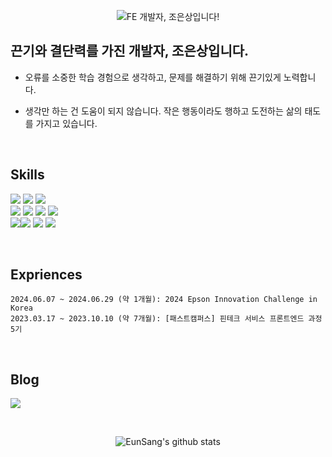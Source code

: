 <div align="center">

  
![FE 개발자, 조은상입니다!](https://capsule-render.vercel.app/api?type=transparent&fontColor=008000&text=EunSang's&nbsp;GitHub&height=150&fontSize=60&desc=FE개발자,%20조은상입니다!&descAlignY=75&descAlign=60)

</div>

## 끈기와 결단력를 가진 개발자, 조은상입니다. 

- 오류를 소중한 학습 경험으로 생각하고, 문제를 해결하기 위해 끈기있게 노력합니다.

- 생각만 하는 건 도움이 되지 않습니다. 작은 행동이라도 행하고 도전하는 삶의 태도를 가지고 있습니다.

<br/>

## Skills
<img src="https://img.shields.io/badge/html5-E34F26?style=for-the-badge&logo=html5&logoColor=white"> <img src="https://img.shields.io/badge/css-1572B6?style=for-the-badge&logo=css3&logoColor=white"> <img src="https://img.shields.io/badge/javascript-F7DF1E?style=for-the-badge&logo=javascript&logoColor=black"> 
<br/>
<img src="https://img.shields.io/badge/react-61DAFB?style=for-the-badge&logo=react&logoColor=black"> <img src="https://img.shields.io/badge/next.js-000000?style=for-the-badge&logo=nextdotjs&logoColor=white"> <img src="https://img.shields.io/badge/typescript-3178C6?style=for-the-badge&logo=typescript&logoColor=white"> <img src="https://img.shields.io/badge/zustand-F3DF49?style=for-the-badge&logo=zustand&logoColor=white"> 
<br/>
<img src="https://img.shields.io/badge/TailwindCSS-06B6D4?style=for-the-badge&logo=TailwindCSS&logoColor=black"><img src="https://img.shields.io/badge/emotion-d26ac6?style=for-the-badge&logo=emotion&logoColor=white"> <img src="https://img.shields.io/badge/sass-CC6699?style=for-the-badge&logo=sass&logoColor=white"> <img src="https://img.shields.io/badge/styledcomponents-DB7093?style=for-the-badge&logo=styledcomponents&logoColor=black"> 

<br/>

## Expriences
```
2024.06.07 ~ 2024.06.29 (약 1개월): 2024 Epson Innovation Challenge in Korea
2023.03.17 ~ 2023.10.10 (약 7개월): [패스트캠퍼스] 핀테크 서비스 프론트엔드 과정 5기 
```
<br/>

## Blog
<a href="https://velog.io/@good_sang"><img src="https://img.shields.io/badge/velog-20C997?style=for-the-badge&logo=Velog&logoColor=white"> </a>

<br/>

<div align="center">
  
![EunSang's github stats](https://github-readme-stats.vercel.app/api?username=ChoEun-Sang&show_icons=true)

</div>


